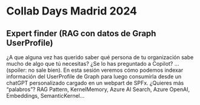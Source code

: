 # Collab Days Madrid 2024

## Expert finder (RAG con datos de Graph UserProfile)

¿A que alguna vez has querido saber qué persona de tu organización sabe mucho de algo que tú necesitas? ¿Se lo has preguntado a Copilot? … (spoiler: no sale bien).
En esta sesión veremos cómo podemos indexar información del UserProfile de Graph para luego consumirla desde un chatGPT personalizado cargado en un webpart de SPFx.
¿Quieres más “palabros”? RAG Pattern, KernelMemory, Azure AI Search, Azure OpenAI, Embeddings, SemanticKernel…
